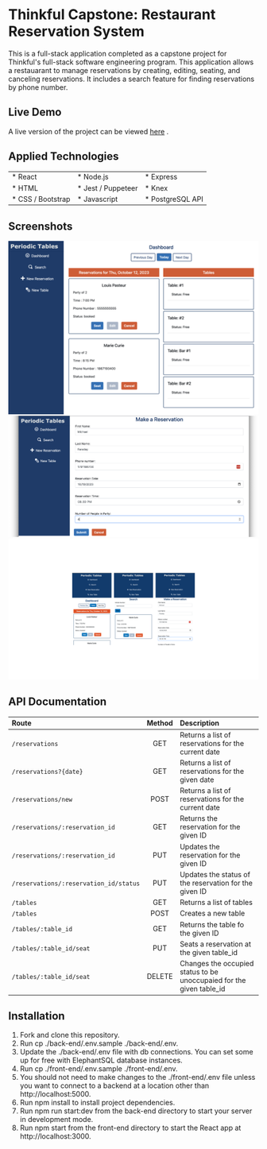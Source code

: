 # Thinkful Capstone: Restaurant Reservation System


This is a full-stack application completed as a capstone project for Thinkful's full-stack software engineering program. This application allows a restauarant to manage reservations by creating, editing, seating, and canceling reservations. It includes a search feature for finding reservations by phone number. 

## Live Demo

A live version of the project can be viewed [here][Live Version] . 

## Applied Technologies

<table border="0">
 <tr>
    <td>* React</td>
    <td>* Node.js</td>
    <td>* Express </td>
 </tr>
 <tr>
    <td>* HTML</td>
    <td>* Jest / Puppeteer</td>
    <td>* Knex</td>
 </tr>
   <tr>
    <td>* CSS / Bootstrap</td>
    <td>* Javascript </td>
    <td>* PostgreSQL API</td>
 </tr>
</table>

## Screenshots

![Dashboard](/images/Dashboard.png)
![New Reservation](/images/Reservation.png)
![Mobile](/images/Mobile.png)


## API Documentation

| Route                     | Method     |                          Description                             |
| :------------------------- | :----------: | :---------------------------------------------------------------------- |
| `/reservations`          |  GET | Returns a list of reservations for the current date  |
| `/reservations?{date}`    |  GET | Returns a list of reservations for the given date |
| `/reservations/new`          |  POST | Returns a list of reservations for the current date  |
| `/reservations/:reservation_id`    |  GET | Returns the reservation for the given ID |
| `/reservations/:reservation_id`    |  PUT | Updates the reservation for the given ID  |
| `/reservations/:reservation_id/status`    |  PUT | Updates the status of the reservation for the given ID |
| `/tables`          |  GET | Returns a list of tables  |
| `/tables`          |  POST | Creates a new table  |
| `/tables/:table_id`          |  GET | Returns the table fo the given ID  |
| `/tables/:table_id/seat`          |  PUT | Seats a reservation at the given table_id  |
| `/tables/:table_id/seat`          |  DELETE | Changes the occupied status to be unoccupaied for the given table_id  |

## Installation

1. Fork and clone this repository.
2. Run cp ./back-end/.env.sample ./back-end/.env.
3. Update the ./back-end/.env file with db connections. You can set some up for free with ElephantSQL database instances.
4. Run cp ./front-end/.env.sample ./front-end/.env.
5. You should not need to make changes to the ./front-end/.env file unless you want to connect to a backend at a location other than http://localhost:5000.
6. Run npm install to install project dependencies.
7. Run npm run start:dev from the back-end directory to start your server in development mode.
8. Run npm start from the front-end directory to start the React app at http://localhost:3000.
  
[Live Version]: https://periodic-tables-restaurant-reservation-fo68.onrender.com/dashboard


